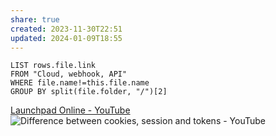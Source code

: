 ```yaml
---
share: true
created: 2023-11-30T22:51
updated: 2024-01-09T18:55
---
```


```dataview
LIST rows.file.link
FROM "Cloud, webhook, API" 
WHERE file.name!=this.file.name
GROUP BY split(file.folder, "/")[2]
```
[Launchpad Online - YouTube](https://www.youtube.com/playlist?list=PLOU2XLYxmsILOIxBRPPhgYbuSslr50KVq)
![Difference between cookies, session and tokens - YouTube](https://www.youtube.com/watch?v=GhrvZ5nUWNg)